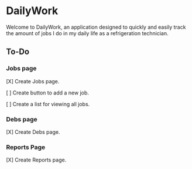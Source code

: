 # DailyWork

Welcome to DailyWork, an application designed to quickly and easily track the amount of jobs I do in my daily life as a refrigeration technician.

## To-Do

### Jobs page

[X] Create Jobs page.

[ ] Create button to add a new job.

[ ] Create a list for viewing all jobs.

### Debs page

[X] Create Debs page.

### Reports Page

[X] Create Reports page.
